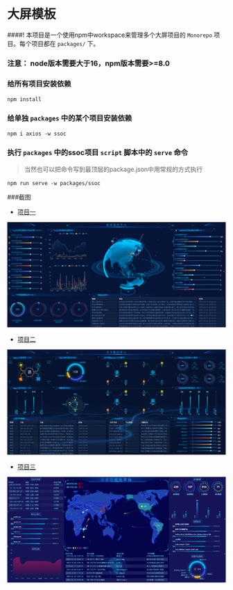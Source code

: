 # 大屏模板

####! 本项目是一个使用npm中workspace来管理多个大屏项目的 `Monorepo` 项目。每个项目都在 `packages/` 下。

### 注意： node版本需要大于16，npm版本需要>=8.0

### 给所有项目安装依赖

```
npm install
```

### 给单独 `packages` 中的某个项目安装依赖

```
npm i axios -w ssoc
```

### 执行 `packages` 中的ssoc项目 `script` 脚本中的 `serve` 命令

> 当然也可以把命令写到最顶层的package.json中用常规的方式执行

```
npm run serve -w packages/ssoc
```

###截图
* [项目一](./example/nids)

![项目一img](./example/nids/example.png)

* [项目二](./example/ssoc)

![项目一img](./example/ssoc/example.png)

* [项目三](./example/ip)

![项目一img](./example/ip/example.png)
